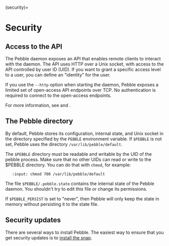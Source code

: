 (security)=

# Security


## Access to the API

The Pebble daemon exposes an API that enables remote clients to interact with the daemon. The API uses HTTP over a Unix socket, with access to the API controlled by user ID (UID). If you want to grant a specific access level to a user, you can define an "identity" for the user.

If you use the `--http` option when starting the daemon, Pebble exposes a limited set of open-access API endpoints over TCP. No authentication is required to connect to the open-access endpoints.

For more information, see [](api-and-clients.md) and [](../how-to/manage-identities.md).


## The Pebble directory

By default, Pebble stores its configuration, internal state, and Unix socket in the directory specified by the `PEBBLE` environment variable. If `$PEBBLE` is not set, Pebble uses the directory `/var/lib/pebble/default`.

The `$PEBBLE` directory must be readable and writable by the UID of the pebble process. Make sure that no other UIDs can read or write to the $PEBBLE directory. You can do that with `chmod`, for example:

```{terminal}
   :input: chmod 700 /var/lib/pebble/default
```

The file `$PEBBLE/.pebble.state` contains the internal state of the Pebble daemon. You shouldn't try to edit this file or change its permissions.

If `$PEBBLE_PERSIST` is set to "never", then Pebble will only keep the state in memory without persisting it to the state file.

## Security updates

There are several ways to install Pebble. The easiest way to ensure that you get security updates is to [install the snap](#install_pebble_snap).

